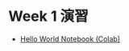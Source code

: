 # Week 1 演習

  - [Hello World Notebook (Colab)](https://colab.research.google.com/drive/1Ndg3W0DP-WR-5iygGJkUW4Zogr51BuF0)
